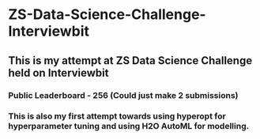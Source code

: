 # ZS-Data-Science-Challenge-Interviewbit

## This is my attempt at ZS Data Science Challenge held on Interviewbit

### Public Leaderboard - 256 (Could just make 2 submissions)

### This is also my first attempt towards using hyperopt for hyperparameter tuning and using H2O AutoML for modelling.

